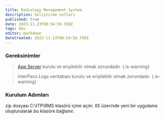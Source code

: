 ```yaml
---
title: Radiology Management System
description: Geliştirme notları
published: true
date: 2023-11-23T08:54:59.330Z
tags: dev
editor: markdown
dateCreated: 2023-11-23T08:54:56.750Z
---
```


### Gereksinimler
> [App Server](/Uygulamalar/AppServer) kurulu ve erişilebilir olmak zorundadır.
{.is-warning}

> InterPacs.Logs veritabanı kurulu ve erişilebilir olmak zorundadır.
{.is-warning}


### Kurulum Adımları
zip dosyası C:\ITP\RMS klasörü içine açılır.
IIS üzerinde yeni bir uygulama oluşturularak bu klasöre bağlanır.